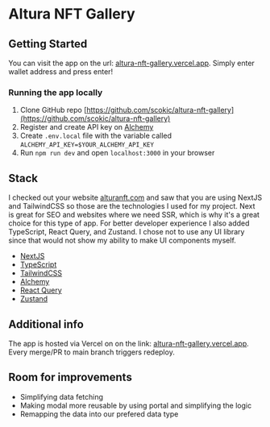 # Altura NFT Gallery

## Getting Started

You can visit the app on the url: [altura-nft-gallery.vercel.app](https://altura-nft-gallery.vercel.app/).
Simply enter wallet address and press enter!

### Running the app locally

1. Clone GitHub repo [https://github.com/scokic/altura-nft-gallery](https://github.com/scokic/altura-nft-gallery)
2. Register and create API key on [Alchemy](https://www.alchemy.com/)
3. Create `.env.local` file with the variable called `ALCHEMY_API_KEY=$YOUR_ALCHEMY_API_KEY`
4. Run `npm run dev` and open `localhost:3000` in your browser

## Stack

I checked out your website [alturanft.com](https://www.alturanft.com/) and saw that you are using NextJS and TailwindCSS so those are the technologies I used for my project. Next is great for SEO and websites where we need SSR, which is why it's a great choice for this type of app.
For better developer experience I also added TypeScript, React Query, and Zustand. I chose not to use any UI library since that would not show my ability to make UI components myself.

- [NextJS](https://nextjs.org/)
- [TypeScript](https://www.typescriptlang.org/)
- [TailwindCSS](https://tailwindcss.com/)
- [Alchemy](https://www.alchemy.com/)
- [React Query](https://react-query-v3.tanstack.com/)
- [Zustand](https://github.com/pmndrs/zustand)

## Additional info

The app is hosted via Vercel on on the link: [altura-nft-gallery.vercel.app](https://altura-nft-gallery.vercel.app/).
Every merge/PR to main branch triggers redeploy.

## Room for improvements

- Simplifying data fetching
- Making modal more reusable by using portal and simplifying the logic
- Remapping the data into our prefered data type
